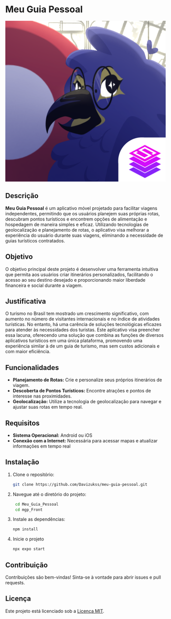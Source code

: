 # Meu Guia Pessoal
![Ícone do Aplicativo](https://github.com/Davizukss/Meu_Guia_Pessoal/blob/develop/Mgp_Front/src/assets/Stack_Images/icon.png)

## Descrição

**Meu Guia Pessoal** é um aplicativo móvel projetado para facilitar viagens independentes, permitindo que os usuários planejem suas próprias rotas, descubram pontos turísticos e encontrem opções de alimentação e hospedagem de maneira simples e eficaz. Utilizando tecnologias de geolocalização e planejamento de rotas, o aplicativo visa melhorar a experiência do usuário durante suas viagens, eliminando a necessidade de guias turísticos contratados.

## Objetivo

O objetivo principal deste projeto é desenvolver uma ferramenta intuitiva que permita aos usuários criar itinerários personalizados, facilitando o acesso ao seu destino desejado e proporcionando maior liberdade financeira e social durante a viagem.

## Justificativa

O turismo no Brasil tem mostrado um crescimento significativo, com aumento no número de visitantes internacionais e no índice de atividades turísticas. No entanto, há uma carência de soluções tecnológicas eficazes para atender às necessidades dos turistas. Este aplicativo visa preencher essa lacuna, oferecendo uma solução que combina as funções de diversos aplicativos turísticos em uma única plataforma, promovendo uma experiência similar à de um guia de turismo, mas sem custos adicionais e com maior eficiência.

## Funcionalidades

- **Planejamento de Rotas:** Crie e personalize seus próprios itinerários de viagem.
- **Descoberta de Pontos Turísticos:** Encontre atrações e pontos de interesse nas proximidades.
- **Geolocalização:** Utilize a tecnologia de geolocalização para navegar e ajustar suas rotas em tempo real.

## Requisitos
- **Sistema Operacional:** Android ou iOS
- **Conexão com a Internet:** Necessária para acessar mapas e atualizar informações em tempo real

## Instalação

1. Clone o repositório:
   ```bash
   git clone https://github.com/Davizukss/meu-guia-pessoal.git
2. Navegue até o diretório do projeto:
   ```bash
    cd Meu_Guia_Pessoal
    cd mgp_Front
3. Instale as dependências:
   ```bash
   npm install
4. Inicie o projeto
   ```bash
   npx expo start
## Contribuição
Contribuições são bem-vindas! Sinta-se à vontade para abrir issues e pull requests.

## Licença

Este projeto está licenciado sob a [Licença MIT](LICENSE).

